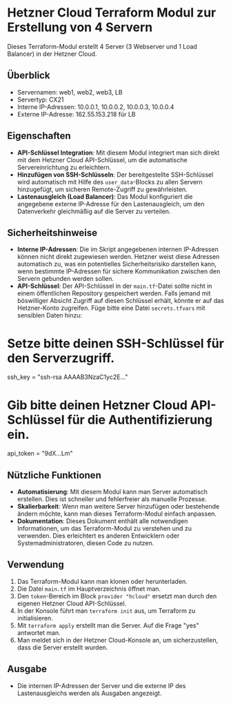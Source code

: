 # Hetzner Cloud Terraform Modul zur Erstellung von 4 Servern

Dieses Terraform-Modul erstellt 4 Server (3 Webserver und 1 Load Balancer) in der Hetzner Cloud.

## Überblick

- Servernamen: web1, web2, web3, LB
- Servertyp: CX21
- Interne IP-Adressen: 10.0.0.1, 10.0.0.2, 10.0.0.3, 10.0.0.4
- Externe IP-Adresse: 162.55.153.218 für LB

## Eigenschaften

- **API-Schlüssel Integration**: Mit diesem Modul integriert man sich direkt mit dem Hetzner Cloud API-Schlüssel, um die automatische Servereinrichtung zu erleichtern.
- **Hinzufügen von SSH-Schlüsseln**: Der bereitgestellte SSH-Schlüssel wird automatisch mit Hilfe des `user_data`-Blocks zu allen Servern hinzugefügt, um sicheren Remote-Zugriff zu gewährleisten.
- **Lastenausgleich (Load Balancer)**: Das Modul konfiguriert die angegebene externe IP-Adresse für den Lastenausgleich, um den Datenverkehr gleichmäßig auf die Server zu verteilen.

## Sicherheitshinweise

- **Interne IP-Adressen**: Die im Skript angegebenen internen IP-Adressen können nicht direkt zugewiesen werden. Hetzner weist diese Adressen automatisch zu, was ein potentielles Sicherheitsrisiko darstellen kann, wenn bestimmte IP-Adressen für sichere Kommunikation zwischen den Servern gebunden werden sollen.
- **API-Schlüssel**: Der API-Schlüssel in der `main.tf`-Datei sollte nicht in einem öffentlichen Repository gespeichert werden. Falls jemand mit böswilliger Absicht Zugriff auf diesen Schlüssel erhält, könnte er auf das Hetzner-Konto zugreifen.
Füge bitte eine Datei `secrets.tfvars` mit sensiblen Daten hinzu:

# Setze bitte deinen SSH-Schlüssel für den Serverzugriff.
ssh_key = "ssh-rsa AAAAB3NzaC1yc2E..."

# Gib bitte deinen Hetzner Cloud API-Schlüssel für die Authentifizierung ein.
api_token = "9dX...Lm"


## Nützliche Funktionen

- **Automatisierung**: Mit diesem Modul kann man Server automatisch erstellen. Dies ist schneller und fehlerfreier als manuelle Prozesse.
- **Skalierbarkeit**: Wenn man weitere Server hinzufügen oder bestehende ändern möchte, kann man dieses Terraform-Modul einfach anpassen.
- **Dokumentation**: Dieses Dokument enthält alle notwendigen Informationen, um das Terraform-Modul zu verstehen und zu verwenden. Dies erleichtert es anderen Entwicklern oder Systemadministratoren, diesen Code zu nutzen.

## Verwendung

1. Das Terraform-Modul kann man klonen oder herunterladen.
2. Die Datei `main.tf` im Hauptverzeichnis öffnet man.
3. Den `token`-Bereich im Block `provider "hcloud"` ersetzt man durch den eigenen Hetzner Cloud API-Schlüssel.
4. In der Konsole führt man `terraform init` aus, um Terraform zu initialisieren.
5. Mit `terraform apply` erstellt man die Server. Auf die Frage "yes" antwortet man.
6. Man meldet sich in der Hetzner Cloud-Konsole an, um sicherzustellen, dass die Server erstellt wurden.

## Ausgabe

- Die internen IP-Adressen der Server und die externe IP des Lastenausgleichs werden als Ausgaben angezeigt.



